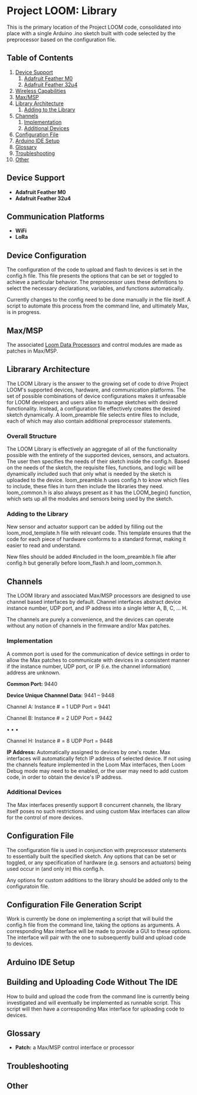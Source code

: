 # Project LOOM: Library

This is the primary location of the Project LOOM code, consolidated into place with a single Arduino .ino sketch built with code selected by the preprocessor based on the configuration file. 

## Table of Contents

1. [Device Support](#device-support)
    1. [Adafruit Feather M0](#adafruit-feather-m0)
    2. [Adafruit Feather 32u4](#adafruit-feather-32u4)
2. [Wireless Capabilities](#wireless-capabilities)
3. [Max/MSP](#max/msp)
4. [Library Architecture](#library-architecture)
    1. [Adding to the Library](#adding-to-the-library)
5.  [Channels](#channels)
    1.  [Implementation](#implementation)
    2. [Additional Devices](#additional-devices)
6. [Configuration File](#configuration-file)
7. [Arduino IDE Setup](#arduino-ide-setup)
8. [Glossary](#glossary)
9. [Troubleshooting](#troubleshooting)
10. [Other](#other)

## Device Support

- **Adafruit Feather M0**
- **Adafruit Feather 32u4**

## Communication Platforms

- **WiFi**
- **LoRa**

## Device Configuration

The configuration of the code to upload and flash to devices is set in the config.h file. This file presents the options that can be set or toggled to achieve a particular behavior. The preprocessor uses these definitions to select the necessary declarations, variables, and functions automatically. 

Currently changes to the config need to be done manually in the file itself. A script to automate this process from the command line, and ultimately Max, is in progress.

## Max/MSP

The associated [Loom Data Processors](https://github.com/OPEnSLab-OSU/InternetOfAg/tree/master/Max) and control modules are made as patches in Max/MSP.

## Librarary Architecture

The LOOM Library is the answer to the growing set of code to drive Project LOOM's supported devices, hardware, and communication platforms. The set of possible combinations of device configurations makes it unfeasable for LOOM developers and users alike to manage sketches with desired functionality. Instead, a configuration file effectively creates the desired sketch dynamically. A loom_preamble file selects entire files to include, each of which may also contain additional preprocessor statements.

### Overall Structure

The LOOM Library is effectively an aggregate of all of the functionality possible with the entirety of the supported devices, sensors, and actuators. The user then specifies the needs of their sketch inside the config.h. Based on the needs of the sketch, the requisite files, functions, and logic will be dynamically included such that only what is needed by the sketch is uploaded to the device. loom_preamble.h uses config.h to know which files to include, these files in turn then include the libraries they need. loom_common.h is also always present as it has the LOOM_begin() function, which sets up all the modules and sensors being used by the sketch. 

### Adding to the Library

New sensor and actuator support can be added by filling out the loom_mod_template.h file with relevant code. This template ensures that the code for each piece of hardware conforms to a standard format, making it easier to read and understand.

New files should be added #included in the loom_preamble.h file after config.h but generally before loom_flash.h and loom_common.h.

## Channels

The LOOM library and associated Max/MSP processors are designed to use channel based interfaces by default. Channel interfaces abstract device instance number, UDP port, and IP address into a single letter A, B, C, … H. 

The channels are purely a convenience, and the devices can operate without any notion of channels in the firmware and/or Max patches.

### Implementation
A common port is used for the communication of device settings in order to allow the Max patches to communicate with devices in a consistent manner if the instance number, UDP port, or IP (i.e. the channel information) address are unknown.

**Common Port:** 9440 

**Device Unique Channnel Data:** 9441 – 9448

Channel A:	Instance # = 1		UDP Port = 9441	

Channel B:	Instance # = 2		UDP Port = 9442

• • •

Channel H:	Instance # = 8		UDP Port = 9448

**IP Address:** Automatically assigned to devices by one's router. Max interfaces will automatically fetch IP address of selected device. If not using the channels feature implemented in the Loom Max interfaces, then Loom Debug mode may need to be enabled, or the user may need to add custom code, in order to obtain the device's IP address.

### Additional Devices

The Max interfaces presently support 8 concurrent channels, the library itself poses no such restrictions and using custom Max interfaces can allow for the control of more devices.

## Configuration File

The configuration file is used in conjunction with preprocessor statements to essentially built the specified sketch. Any options that can be set or toggled, or any specification of hardware (e.g. sensors and actuators) being used occur in (and only in) this config.h.

Any options for custom additions to the library should be added only to the configuratoin file.

## Configuration File Generation Script

Work is currently be done on implementing a script that will build the config.h file from the command line, taking the options as arguments. A corresponding Max interface will be made to provide a GUI to these options. The interface will pair with the one to subsequently build and upload code to devices.

## Arduino IDE Setup

## Building and Uploading Code Without The IDE

How to build and upload the code from the command line is currently being investigated and will eventually be implemented as runnable script. This script will then have a corresponding Max interface for uploading code to devices.

## Glossary

- **Patch:** a Max/MSP control interface or processor

## Troubleshooting

## Other
